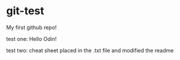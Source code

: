 # git-test
My first github repo!

test one: Hello Odin!

test two: cheat sheet placed in the .txt file and modified the readme 